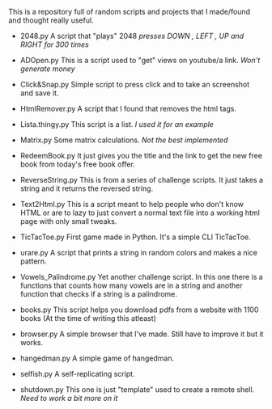 This is a repository full of random scripts and projects that I made/found and thought really useful.
- 2048.py
A script that "plays" 2048 *presses DOWN , LEFT , UP and RIGHT for 300 times*

- ADOpen.py
This is a script used to "get" views on youtube/a link. *Won't generate money*

- Click&Snap.py
Simple script to press click and to take an screenshot and save it.

- HtmlRemover.py
A script that I found that removes the html tags.

- Lista.thingy.py
This script is a list. *I used it for an example*

- Matrix.py
Some matrix calculations. *Not the best implemented*

- RedeemBook.py
It just gives you the title and the link to get the new free book from today's free book offer.

- ReverseString.py
This is from a series of challenge scripts. It just takes a string and it returns the reversed string.

- Text2Html.py
This is a script meant to help people who don't know HTML or are to lazy to just convert a normal text file into a working html page with only small tweaks.

- TicTacToe.py
First game made in Python. It's a simple CLI TicTacToe.

- urare.py
A script that prints a string in random colors and makes a nice pattern.

- Vowels_Palindrome.py
Yet another challenge script. In this one there is a functions that counts how many vowels are in a string and another function that checks if a string is a palindrome.

- books.py
This script helps you download pdfs from a website with 1100 books (At the time of writing this atleast)

- browser.py
A simple browser that I've made. Still have to improve it but it works.

- hangedman.py
A simple game of hangedman.

- selfish.py
A self-replicating script.

- shutdown.py
This one is just "template" used to create a remote shell. *Need to work a bit more on it*

